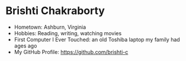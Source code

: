 # Brishti Chakraborty

- Hometown: Ashburn, Virginia
- Hobbies: Reading, writing, watching movies
- First Computer I Ever Touched: an old Toshiba laptop my family had ages ago
- My GitHub Profile: https://github.com/brishti-c
